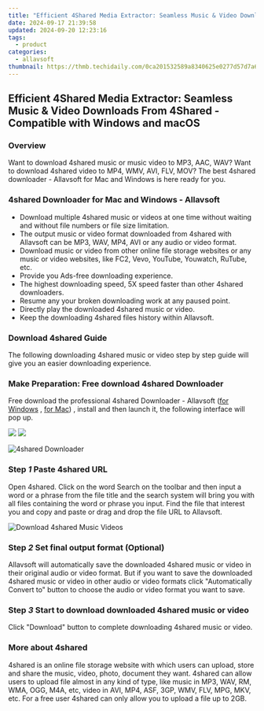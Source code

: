 ```yaml
---
title: "Efficient 4Shared Media Extractor: Seamless Music & Video Downloads From 4Shared - Compatible with Windows and macOS"
date: 2024-09-17 21:39:58
updated: 2024-09-20 12:23:16
tags:
  - product
categories:
  - allavsoft
thumbnail: https://thmb.techidaily.com/0ca201532589a8340625e0277d57d7a6d8a4fe5f03caf08035754438a176d190.jpg
---
```


## Efficient 4Shared Media Extractor: Seamless Music & Video Downloads From 4Shared - Compatible with Windows and macOS

### Overview

Want to download 4shared music or music video to MP3, AAC, WAV? Want to download 4shared video to MP4, WMV, AVI, FLV, MOV? The best 4shared downloader - Allavsoft for Mac and Windows is here ready for you.

### 4shared Downloader for Mac and Windows - Allavsoft

* Download multiple 4shared music or videos at one time without waiting and without file numbers or file size limitation.
* The output music or video format downloaded from 4shared with Allavsoft can be MP3, WAV, MP4, AVI or any audio or video format.
* Download music or video from other online file storage websites or any music or video websites, like FC2, Vevo, YouTube, Youwatch, RuTube, etc.
* Provide you Ads-free downloading experience.
* The highest downloading speed, 5X speed faster than other 4shared downloaders.
* Resume any your broken downloading work at any paused point.
* Directly play the downloaded 4shared music or video.
* Keep the downloading 4shared files history within Allavsoft.

### Download 4shared Guide

The following downloading 4shared music or video step by step guide will give you an easier downloading experience.

### Make Preparation: Free download 4shared Downloader

Free download the professional 4shared Downloader - Allavsoft ([for Windows](https://tools.techidaily.com/allavsoft/products/) , [for Mac](https://tools.techidaily.com/allavsoft/products/)) , install and then launch it, the following interface will pop up.

[![](https://www.allavsoft.com/how-to/../images/how-to/free-download-win.jpg)](https://tools.techidaily.com/allavsoft/products/) [![](https://www.allavsoft.com/how-to/../images/how-to/free-download-mac.jpg)](https://tools.techidaily.com/allavsoft/products/)

![4shared Downloader](https://www.allavsoft.com/how-to/../images/allavsoft/screen-shot-600.jpg)

### Step _1_ Paste 4shared URL

Open 4shared. Click on the word Search on the toolbar and then input a word or a phrase from the file title and the search system will bring you with all files containing the word or phrase you input. Find the file that interest you and copy and paste or drag and drop the file URL to Allavsoft.

![Download 4shared Music Videos](https://www.allavsoft.com/how-to/../images/how-to/download-jibjab-videos/download-jibjab-videos.jpg)

### Step _2_ Set final output format (Optional)

Allavsoft will automatically save the downloaded 4shared music or video in their original audio or video format. But if you want to save the downloaded 4shared music or video in other audio or video formats click "Automatically Convert to" button to choose the audio or video format you want to save.

### Step _3_ Start to download downloaded 4shared music or video

Click "Download" button to complete downloading 4shared music or video.

### More about 4shared

4shared is an online file storage website with which users can upload, store and share the music, video, photo, document they want. 4shared can allow users to upload file almost in any kind of type, like music in MP3, WAV, RM, WMA, OGG, M4A, etc, video in AVI, MP4, ASF, 3GP, WMV, FLV, MPG, MKV, etc. For a free user 4shared can only allow you to upload a file up to 2GB.

<ins class="adsbygoogle"
     style="display:block"
     data-ad-format="autorelaxed"
     data-ad-client="ca-pub-7571918770474297"
     data-ad-slot="1223367746"></ins>



<ins class="adsbygoogle"
     style="display:block"
     data-ad-client="ca-pub-7571918770474297"
     data-ad-slot="8358498916"
     data-ad-format="auto"
     data-full-width-responsive="true"></ins>

